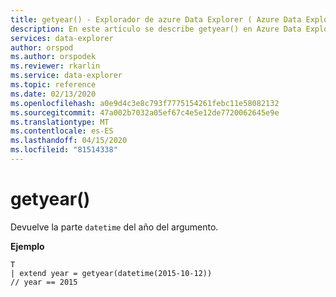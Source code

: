 ```yaml
---
title: getyear() - Explorador de azure Data Explorer ( Azure Data Explorer) Microsoft Docs
description: En este artículo se describe getyear() en Azure Data Explorer.
services: data-explorer
author: orspod
ms.author: orspodek
ms.reviewer: rkarlin
ms.service: data-explorer
ms.topic: reference
ms.date: 02/13/2020
ms.openlocfilehash: a0e9d4c3e8c793f7775154261febc11e58082132
ms.sourcegitcommit: 47a002b7032a05ef67c4e5e12de7720062645e9e
ms.translationtype: MT
ms.contentlocale: es-ES
ms.lasthandoff: 04/15/2020
ms.locfileid: "81514338"
---
```

# <a name="getyear"></a>getyear()

Devuelve la parte `datetime` del año del argumento.

**Ejemplo**

```kusto
T
| extend year = getyear(datetime(2015-10-12))
// year == 2015
```